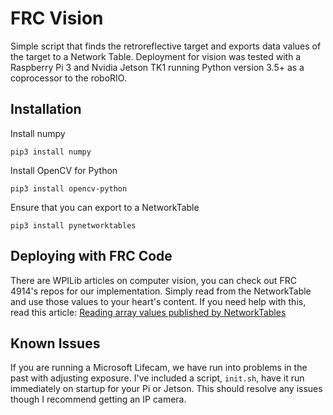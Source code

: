 # FRC Vision

Simple script that finds the retroreflective target and exports data values of the target to a Network Table. Deployment for vision was tested with a Raspberry Pi 3 and Nvidia Jetson TK1 running Python version 3.5+ as a coprocessor to the roboRIO.

## Installation

Install numpy

`pip3 install numpy`

Install OpenCV for Python

`pip3 install opencv-python`

Ensure that you can export to a NetworkTable

`pip3 install pynetworktables`


## Deploying with FRC Code

There are WPILib articles on computer vision, you can check out FRC 4914's repos for our implementation. Simply read from the NetworkTable and use those values to your heart's content. If you need help with this, read this article: [Reading array values published by NetworkTables](http://wpilib.screenstepslive.com/s/4485/m/24194/l/479908-reading-array-values-published-by-networktables)

## Known Issues

If you are running a Microsoft Lifecam, we have run into problems in the past with adjusting exposure. I've included a script, `init.sh`, have it run immediately on startup for your Pi or Jetson. This should resolve any issues though I recommend getting an IP camera.
